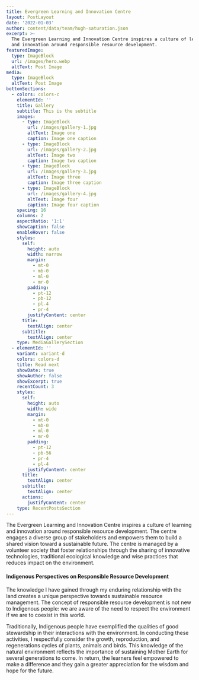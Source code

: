 ```yaml
---
title: Evergreen Learning and Innovation Centre
layout: PostLayout
date: '2022-01-03'
author: content/data/team/hugh-saturation.json
excerpt: >-
  The Evergreen Learning and Innovation Centre inspires a culture of learning
  and innovation around responsible resource development.
featuredImage:
  type: ImageBlock
  url: /images/hero.webp
  altText: Post Image
media:
  type: ImageBlock
  altText: Post Image
bottomSections:
  - colors: colors-c
    elementId: ''
    title: Gallery
    subtitle: This is the subtitle
    images:
      - type: ImageBlock
        url: /images/gallery-1.jpg
        altText: Image one
        caption: Image one caption
      - type: ImageBlock
        url: /images/gallery-2.jpg
        altText: Image two
        caption: Image two caption
      - type: ImageBlock
        url: /images/gallery-3.jpg
        altText: Image three
        caption: Image three caption
      - type: ImageBlock
        url: /images/gallery-4.jpg
        altText: Image four
        caption: Image four caption
    spacing: 16
    columns: 2
    aspectRatio: '1:1'
    showCaption: false
    enableHover: false
    styles:
      self:
        height: auto
        width: narrow
        margin:
          - mt-0
          - mb-0
          - ml-0
          - mr-0
        padding:
          - pt-12
          - pb-12
          - pl-4
          - pr-4
        justifyContent: center
      title:
        textAlign: center
      subtitle:
        textAlign: center
    type: MediaGallerySection
  - elementId: ''
    variant: variant-d
    colors: colors-d
    title: Read next
    showDate: true
    showAuthor: false
    showExcerpt: true
    recentCount: 3
    styles:
      self:
        height: auto
        width: wide
        margin:
          - mt-0
          - mb-0
          - ml-0
          - mr-0
        padding:
          - pt-12
          - pb-56
          - pr-4
          - pl-4
        justifyContent: center
      title:
        textAlign: center
      subtitle:
        textAlign: center
      actions:
        justifyContent: center
    type: RecentPostsSection
---
```

The Evergreen Learning and Innovation Centre inspires a culture of learning and innovation around responsible resource development. The centre engages a diverse group of stakeholders and empowers them to build a shared vision toward a sustainable future. The centre is managed by a volunteer society that foster relationships through the sharing of innovative technologies, traditional ecological knowledge and wise practices that reduces impact on the environment.

#### Indigenous Perspectives on Responsible Resource Development

The knowledge I have gained through my enduring relationship with the land creates a unique perspective towards sustainable resource management. The concept of responsible resource development is not new to Indigenous people: we are aware of the need to respect the environment if we are to coexist in this world.

Traditionally, Indigenous people have exemplified the qualities of good stewardship in their interactions with the environment. In conducting these activities, I respectfully consider the growth, reproduction, and regenerations cycles of plants, animals and birds. This knowledge of the natural environment reflects the importance of sustaining Mother Earth for several generations to come. In return, the learners feel empowered to make a difference and they gain a greater appreciation for the wisdom and hope for the future.